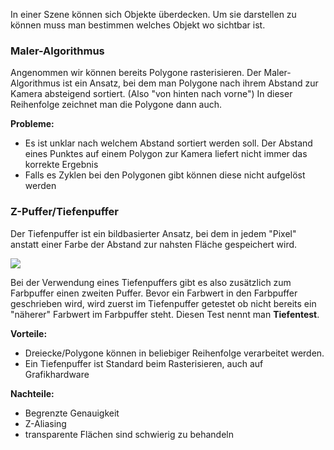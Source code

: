 In einer Szene können sich Objekte überdecken. Um sie darstellen zu können muss man bestimmen welches Objekt wo sichtbar ist.

### Maler-Algorithmus

Angenommen wir können bereits Polygone rasterisieren.
Der Maler-Algorithmus ist ein Ansatz, bei dem man Polygone nach ihrem Abstand zur Kamera absteigend sortiert. (Also "von hinten nach vorne")
In dieser Reihenfolge zeichnet man die Polygone dann auch.

**Probleme:**
- Es ist unklar nach welchem Abstand sortiert werden soll. Der Abstand eines Punktes auf einem Polygon zur Kamera liefert nicht immer das korrekte Ergebnis
- Falls es Zyklen bei den Polygonen gibt können diese nicht aufgelöst werden

### Z-Puffer/Tiefenpuffer

Der Tiefenpuffer ist ein bildbasierter Ansatz, bei dem in jedem "Pixel" anstatt einer Farbe der Abstand zur nahsten Fläche gespeichert wird.

![](deep_buffer.png)

Bei der Verwendung eines Tiefenpuffers gibt es also zusätzlich zum Farbpuffer einen zweiten Puffer. Bevor ein Farbwert in den Farbpuffer geschrieben wird, wird zuerst im Tiefenpuffer getestet ob nicht bereits ein "näherer" Farbwert im Farbpuffer steht. Diesen Test nennt man **Tiefentest**.

**Vorteile:**
- Dreiecke/Polygone können in beliebiger Reihenfolge verarbeitet werden.
- Ein Tiefenpuffer ist Standard beim Rasterisieren, auch auf Grafikhardware

**Nachteile:**
- Begrenzte Genauigkeit
- Z-Aliasing
- transparente Flächen sind schwierig zu behandeln